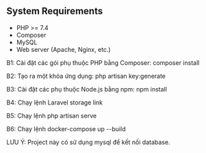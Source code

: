 ## System Requirements

- PHP >= 7.4
- Composer
- MySQL
- Web server (Apache, Nginx, etc.)

B1: Cài đặt các gói phụ thuộc PHP bằng Composer:
composer install

B2: Tạo ra một khóa ứng dụng: php artisan key:generate

B3: Cài đặt các phụ thuộc Node.js bằng npm:
npm install

B4: Chạy lệnh Laravel storage link

B5: Chạy lệnh php artisan serve

B6: Chạy lệnh docker-compose up --build

LƯU Ý: Project này có sử dụng mysql để kết nối database.
